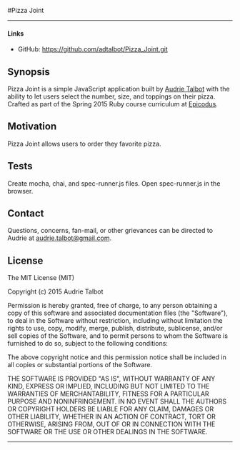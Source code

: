 #Pizza Joint

---

#### Links

- GitHub: https://github.com/adtalbot/Pizza_Joint.git

## Synopsis

Pizza Joint is a simple JavaScript application built by [Audrie Talbot](https://github.com/adtalbot) with the ability to let users select the number, size, and toppings on their pizza. Crafted as part of the Spring 2015 Ruby course curriculum at [Epicodus](https://www.epicodus.com/).

## Motivation

Pizza Joint allows users to order they favorite pizza.

## Tests

Create mocha, chai, and spec-runner.js files. Open spec-runner.js in the browser.

## Contact

Questions, concerns, fan-mail, or other grievances can be directed to Audrie at <audrie.talbot@gmail.com>.

## License

The MIT License (MIT)

Copyright (c) 2015 Audrie Talbot

Permission is hereby granted, free of charge, to any person obtaining a copy
of this software and associated documentation files (the "Software"), to deal
in the Software without restriction, including without limitation the rights
to use, copy, modify, merge, publish, distribute, sublicense, and/or sell
copies of the Software, and to permit persons to whom the Software is
furnished to do so, subject to the following conditions:

The above copyright notice and this permission notice shall be included in
all copies or substantial portions of the Software.

THE SOFTWARE IS PROVIDED "AS IS", WITHOUT WARRANTY OF ANY KIND, EXPRESS OR
IMPLIED, INCLUDING BUT NOT LIMITED TO THE WARRANTIES OF MERCHANTABILITY,
FITNESS FOR A PARTICULAR PURPOSE AND NONINFRINGEMENT. IN NO EVENT SHALL THE
AUTHORS OR COPYRIGHT HOLDERS BE LIABLE FOR ANY CLAIM, DAMAGES OR OTHER
LIABILITY, WHETHER IN AN ACTION OF CONTRACT, TORT OR OTHERWISE, ARISING FROM,
OUT OF OR IN CONNECTION WITH THE SOFTWARE OR THE USE OR OTHER DEALINGS IN
THE SOFTWARE.

---
